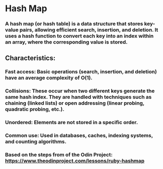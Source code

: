 # Hash Map

### A hash map (or hash table) is a data structure that stores key-value pairs, allowing efficient search, insertion, and deletion. It uses a hash function to convert each key into an index within an array, where the corresponding value is stored.

## Characteristics:

### Fast access: Basic operations (search, insertion, and deletion) have an average complexity of O(1).

### Collisions: These occur when two different keys generate the same hash index. They are handled with techniques such as chaining (linked lists) or open addressing (linear probing, quadratic probing, etc.).

### Unordered: Elements are not stored in a specific order.

### Common use: Used in databases, caches, indexing systems, and counting algorithms.

### Based on the steps from of the Odin Project: https://www.theodinproject.com/lessons/ruby-hashmap
